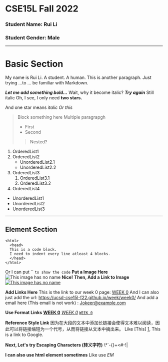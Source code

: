 # CSE15L Fall 2022

### Student Name: Rui Li
### Student Gender: Male

____
# Basic Section

My name is Rui Li. A student. A human.
This is another paragraph.
Just trying ...to ...
be familiar with Markdown. 

***Let me add something bold...***
Wait, why it become italic?
___Try again___
Still italic
Oh, I see, I only need **two stars.**

And one star means *italic*
_Or this_

> Block something here
> Multiple paragrapgh
> - First
> - Second
>> Nested? 

1. OrderedList1
2. OrderedList2
    - UnorderedList2.1
    - UnorderedList2.2
3. OrderedList3
    1. OrderedList3.1
    2. OrderedList3.2
4. OrderedList4

- UnorderedList1
- UnorderedList2
- UnorderedList3

---

## Element Section
    <html>
      <head>
      This is a code block.
      I need to indent every line atleast 4 blocks.
      </head>
    </html>
Or I can put `` `to show the code`
**Put a Image Here**
![This image has no name](https://cucucucu4github.github.io/CIS162/project3/img/poster1.png)
**Nice!**
**Then, Add a Link to Image**
[![This image has no name](https://cucucucu4github.github.io/CIS162/project3/img/1.png)](https://www.google.com/)

**Add Links Here**
This is the link to our week 0 page: [WEEK 0](https://ucsd-cse15l-f22.github.io/week/week0/ "Not Bad")
And I can also just add the url: <https://ucsd-cse15l-f22.github.io/week/week0/>
And add a email here (This email is not work) : <Jokeer@example.com> 

**Use Format Links**
**[WEEK 0](https://ucsd-cse15l-f22.github.io/week/week0/ "Not Bad")**
*[WEEK 0](https://ucsd-cse15l-f22.github.io/week/week0/ "Not Bad")*
[`WEEK 0`](https://ucsd-cse15l-f22.github.io/week/week0/ "Not Bad")

**Reference Style Link**
因为在大段的文本中添加长链接会使得文本难以阅读，因此可以将链接缩短为一个代号，从而将链接从文本中摘出来。
Like [This] [1], This is a link to Google. 

[1]: <https://www.google.com/>

**Next, Let's try Escaping Characters (转义字符)**
\\\*\`\-\{\}\+\<\#\-\!\|

**I can also use html element sometimes**
Like use <em> EM </em>
